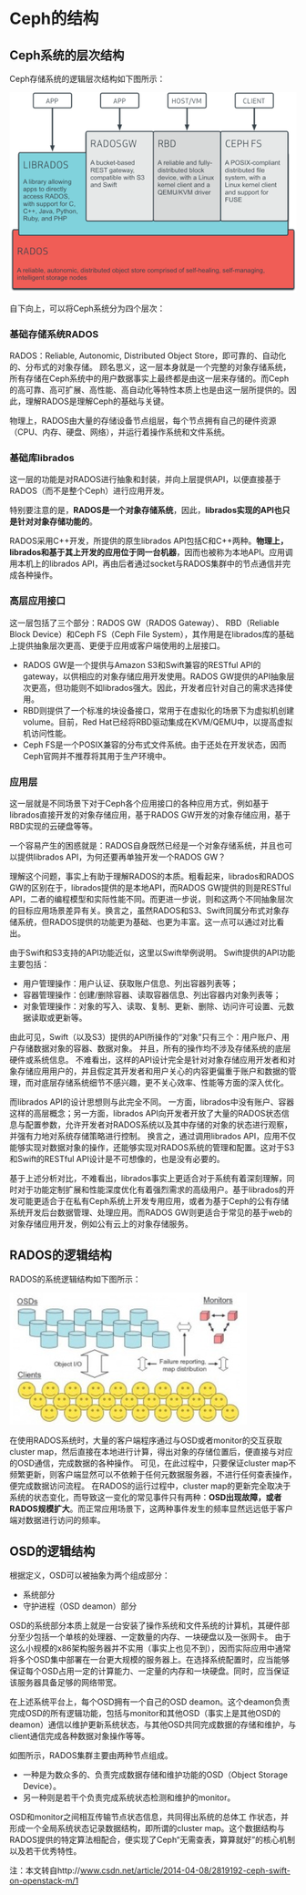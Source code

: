 # Ceph的结构
## Ceph系统的层次结构
Ceph存储系统的逻辑层次结构如下图所示：

![](pics/ceph_arch.png)

自下向上，可以将Ceph系统分为四个层次：
### 基础存储系统RADOS
RADOS：Reliable, Autonomic, Distributed Object Store，即可靠的、自动化的、分布式的对象存储。
顾名思义，这一层本身就是一个完整的对象存储系统，所有存储在Ceph系统中的用户数据事实上最终都是由这一层来存储的。而Ceph的高可靠、高可扩展、高性能、高自动化等特性本质上也是由这一层所提供的。因此，理解RADOS是理解Ceph的基础与关键。

物理上，RADOS由大量的存储设备节点组层，每个节点拥有自己的硬件资源（CPU、内存、硬盘、网络），并运行着操作系统和文件系统。

### 基础库librados 
这一层的功能是对RADOS进行抽象和封装，并向上层提供API，以便直接基于RADOS（而不是整个Ceph）进行应用开发。

特别要注意的是，**RADOS是一个对象存储系统**，因此，**librados实现的API也只是针对对象存储功能的**。

RADOS采用C++开发，所提供的原生librados API包括C和C++两种。**物理上，librados和基于其上开发的应用位于同一台机器**，因而也被称为本地API。应用调用本机上的librados API，再由后者通过socket与RADOS集群中的节点通信并完成各种操作。

### 高层应用接口
这一层包括了三个部分：RADOS GW（RADOS Gateway）、 RBD（Reliable Block Device）和Ceph FS（Ceph File System），其作用是在librados库的基础上提供抽象层次更高、更便于应用或客户端使用的上层接口。
* RADOS GW是一个提供与Amazon S3和Swift兼容的RESTful API的gateway，以供相应的对象存储应用开发使用。RADOS GW提供的API抽象层次更高，但功能则不如librados强大。因此，开发者应针对自己的需求选择使用。
* RBD则提供了一个标准的块设备接口，常用于在虚拟化的场景下为虚拟机创建volume。目前，Red Hat已经将RBD驱动集成在KVM/QEMU中，以提高虚拟机访问性能。
* Ceph FS是一个POSIX兼容的分布式文件系统。由于还处在开发状态，因而Ceph官网并不推荐将其用于生产环境中。

### 应用层
这一层就是不同场景下对于Ceph各个应用接口的各种应用方式，例如基于librados直接开发的对象存储应用，基于RADOS GW开发的对象存储应用，基于RBD实现的云硬盘等等。

一个容易产生的困惑就是：RADOS自身既然已经是一个对象存储系统，并且也可以提供librados API，为何还要再单独开发一个RADOS GW？

理解这个问题，事实上有助于理解RADOS的本质。粗看起来，librados和RADOS GW的区别在于，librados提供的是本地API，而RADOS GW提供的则是RESTful API，二者的编程模型和实际性能不同。而更进一步说，则和这两个不同抽象层次的目标应用场景差异有关。换言之，虽然RADOS和S3、Swift同属分布式对象存储系统，但RADOS提供的功能更为基础、也更为丰富。这一点可以通过对比看出。

由于Swift和S3支持的API功能近似，这里以Swift举例说明。
Swift提供的API功能主要包括：
* 用户管理操作：用户认证、获取账户信息、列出容器列表等；
* 容器管理操作：创建/删除容器、读取容器信息、列出容器内对象列表等；
* 对象管理操作：对象的写入、读取、复制、更新、删除、访问许可设置、元数据读取或更新等。

由此可见，Swift（以及S3）提供的API所操作的“对象”只有三个：用户账户、用户存储数据对象的容器、数据对象。
并且，所有的操作均不涉及存储系统的底层硬件或系统信息。
不难看出，这样的API设计完全是针对对象存储应用开发者和对象存储应用用户的，并且假定其开发者和用户关心的内容更偏重于账户和数据的管理，而对底层存储系统细节不感兴趣，更不关心效率、性能等方面的深入优化。 

而librados API的设计思想则与此完全不同。
一方面，librados中没有账户、容器这样的高层概念；另一方面，librados API向开发者开放了大量的RADOS状态信息与配置参数，允许开发者对RADOS系统以及其中存储的对象的状态进行观察，并强有力地对系统存储策略进行控制。
换言之，通过调用librados API，应用不仅能够实现对数据对象的操作，还能够实现对RADOS系统的管理和配置。这对于S3和Swift的RESTful API设计是不可想像的，也是没有必要的。 

基于上述分析对比，不难看出，librados事实上更适合对于系统有着深刻理解，同时对于功能定制扩展和性能深度优化有着强烈需求的高级用户。基于librados的开发可能更适合于在私有Ceph系统上开发专用应用，或者为基于Ceph的公有存储系统开发后台数据管理、处理应用。而RADOS GW则更适合于常见的基于web的对象存储应用开发，例如公有云上的对象存储服务。 

## RADOS的逻辑结构
RADOS的系统逻辑结构如下图所示：

![](pics/rados.jpg)

在使用RADOS系统时，大量的客户端程序通过与OSD或者monitor的交互获取cluster map，然后直接在本地进行计算，得出对象的存储位置后，便直接与对应的OSD通信，完成数据的各种操作。
可见，在此过程中，只要保证cluster map不频繁更新，则客户端显然可以不依赖于任何元数据服务器，不进行任何查表操作，便完成数据访问流程。
在RADOS的运行过程中，cluster map的更新完全取决于系统的状态变化，而导致这一变化的常见事件只有两种：**OSD出现故障，或者RADOS规模扩大**。而正常应用场景下，这两种事件发生的频率显然远远低于客户端对数据进行访问的频率。 

## OSD的逻辑结构
根据定义，OSD可以被抽象为两个组成部分：
* 系统部分
* 守护进程（OSD deamon）部分 

OSD的系统部分本质上就是一台安装了操作系统和文件系统的计算机，其硬件部分至少包括一个单核的处理器、一定数量的内存、一块硬盘以及一张网卡。 
由于这么小规模的x86架构服务器并不实用（事实上也见不到），因而实际应用中通常将多个OSD集中部署在一台更大规模的服务器上。在选择系统配置时，应当能够保证每个OSD占用一定的计算能力、一定量的内存和一块硬盘。同时，应当保证该服务器具备足够的网络带宽。

在上述系统平台上，每个OSD拥有一个自己的OSD deamon。这个deamon负责完成OSD的所有逻辑功能，包括与monitor和其他OSD（事实上是其他OSD的deamon）通信以维护更新系统状态，与其他OSD共同完成数据的存储和维护，与client通信完成各种数据对象操作等等。 

如图所示，RADOS集群主要由两种节点组成。
* 一种是为数众多的、负责完成数据存储和维护功能的OSD（Object Storage Device）。
* 另一种则是若干个负责完成系统状态检测和维护的monitor。

OSD和monitor之间相互传输节点状态信息，共同得出系统的总体工 作状态，并形成一个全局系统状态记录数据结构，即所谓的cluster map。这个数据结构与RADOS提供的特定算法相配合，便实现了Ceph“无需查表，算算就好”的核心机制以及若干优秀特性。 

注：本文转自http://www.csdn.net/article/2014-04-08/2819192-ceph-swift-on-openstack-m/1